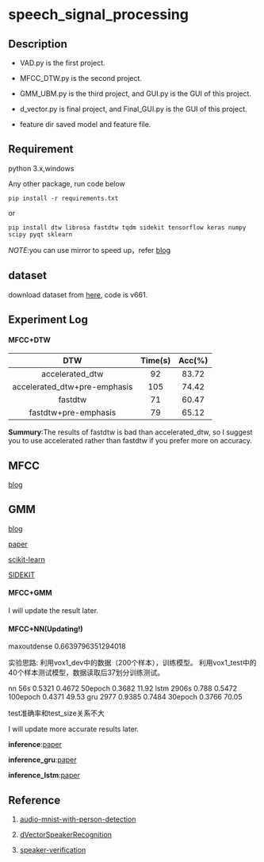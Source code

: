 # speech_signal_processing

## Description

* VAD.py is the first project.

* MFCC_DTW.py is the second project.

* GMM_UBM.py is the third project, and GUI.py is the GUI of this project.

* d_vector.py is final project, and Final_GUI.py is the GUI of this project.

* feature dir saved model and feature file.
 

## Requirement

python 3.x,windows

Any other package, run code below
```
pip install -r requirements.txt
```
or
```
pip install dtw librosa fastdtw tqdm sidekit tensorflow keras numpy scipy pyqt sklearn
```

*NOTE*:you can use mirror to speed up，refer [blog](https://www.cnblogs.com/microman/p/6107879.html)

## dataset
download dataset from [here](https://pan.baidu.com/s/16b3SN2WLULsPAABx9Ct0Y), code is v661.

## Experiment Log

#### MFCC+DTW
| DTW |Time(s)| Acc(%) |
|:---:|:---:|:---:|
|accelerated_dtw|92|83.72|
|accelerated_dtw+pre-emphasis|105|74.42|
|fastdtw|71|60.47|
|fastdtw+pre-emphasis|79|65.12|

**Summury**:The results of fastdtw is bad than accelerated_dtw, so I suggest you to use accelerated
rather than fastdtw if you prefer more on accuracy.

## MFCC

[blog](https://kleinzcy.github.io/blog/speech%20signal%20processing/%E6%A2%85%E5%B0%94%E5%80%92%E8%B0%B1%E7%B3%BB%E6%95%B0)

## GMM

[blog](https://appliedmachinelearning.blog/2017/11/14/spoken-speaker-identification-based-on-gaussian-mixture-models-python-implementation/)

[paper](http://citeseerx.ist.psu.edu/viewdoc/download?doi=10.1.1.117.338&rep=rep1&type=pdf)

[scikit-learn](https://scikit-learn.org/stable/modules/mixture.html#gmm)

[SIDEKIT](https://pypi.org/project/SIDEKIT/)

#### MFCC+GMM

I will update the result later.

#### MFCC+NN(Updating!)
maxoutdense 0.6639796351294018

实验思路:
利用vox1_dev中的数据（200个样本），训练模型。
利用vox1_test中的40个样本测试模型，数据读取后37划分训练测试。

nn 56s 0.5321 0.4672 50epoch     0.3682 11.92
lstm 2906s 0.788 0.5472 100epoch  0.4371 49.53
gru 2977 0.9385 0.7484 30epoch  0.3766 70.05

test准确率和test_size关系不大


I will update more accurate results later.

**inference**:[paper](https://ieeexplore.ieee.org/document/6854363)

**inference_gru**:[paper](https://arxiv.org/pdf/1705.02304.pdf)

**inference_lstm**:[paper](https://arxiv.org/abs/1509.08062)

## Reference
       
1. [audio-mnist-with-person-detection](https://github.com/yogeshjadhav7/audio-mnist-with-person-detection)

2. [dVectorSpeakerRecognition](https://github.com/wangleiai/dVectorSpeakerRecognition)

3. [speaker-verification](https://github.com/rajathkmp/speaker-verification)
   
  

